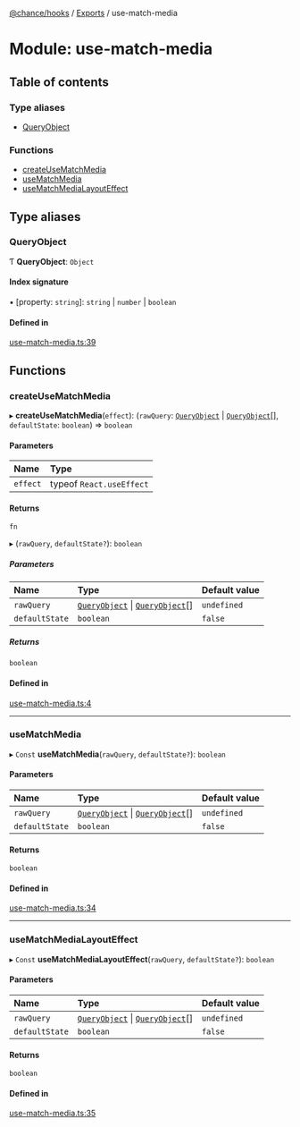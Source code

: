 [@chance/hooks](../README.md) / [Exports](../modules.md) / use-match-media

# Module: use-match-media

## Table of contents

### Type aliases

- [QueryObject](use_match_media.md#queryobject)

### Functions

- [createUseMatchMedia](use_match_media.md#createusematchmedia)
- [useMatchMedia](use_match_media.md#usematchmedia)
- [useMatchMediaLayoutEffect](use_match_media.md#usematchmedialayouteffect)

## Type aliases

### QueryObject

Ƭ **QueryObject**: `Object`

#### Index signature

▪ [property: `string`]: `string` \| `number` \| `boolean`

#### Defined in

[use-match-media.ts:39](https://github.com/chaance/hooks/blob/e2a7532/src/use-match-media.ts#L39)

## Functions

### createUseMatchMedia

▸ **createUseMatchMedia**(`effect`): (`rawQuery`: [`QueryObject`](use_match_media.md#queryobject) \| [`QueryObject`](use_match_media.md#queryobject)[], `defaultState`: `boolean`) => `boolean`

#### Parameters

| Name | Type |
| :------ | :------ |
| `effect` | typeof `React.useEffect` |

#### Returns

`fn`

▸ (`rawQuery`, `defaultState?`): `boolean`

##### Parameters

| Name | Type | Default value |
| :------ | :------ | :------ |
| `rawQuery` | [`QueryObject`](use_match_media.md#queryobject) \| [`QueryObject`](use_match_media.md#queryobject)[] | `undefined` |
| `defaultState` | `boolean` | `false` |

##### Returns

`boolean`

#### Defined in

[use-match-media.ts:4](https://github.com/chaance/hooks/blob/e2a7532/src/use-match-media.ts#L4)

___

### useMatchMedia

▸ `Const` **useMatchMedia**(`rawQuery`, `defaultState?`): `boolean`

#### Parameters

| Name | Type | Default value |
| :------ | :------ | :------ |
| `rawQuery` | [`QueryObject`](use_match_media.md#queryobject) \| [`QueryObject`](use_match_media.md#queryobject)[] | `undefined` |
| `defaultState` | `boolean` | `false` |

#### Returns

`boolean`

#### Defined in

[use-match-media.ts:34](https://github.com/chaance/hooks/blob/e2a7532/src/use-match-media.ts#L34)

___

### useMatchMediaLayoutEffect

▸ `Const` **useMatchMediaLayoutEffect**(`rawQuery`, `defaultState?`): `boolean`

#### Parameters

| Name | Type | Default value |
| :------ | :------ | :------ |
| `rawQuery` | [`QueryObject`](use_match_media.md#queryobject) \| [`QueryObject`](use_match_media.md#queryobject)[] | `undefined` |
| `defaultState` | `boolean` | `false` |

#### Returns

`boolean`

#### Defined in

[use-match-media.ts:35](https://github.com/chaance/hooks/blob/e2a7532/src/use-match-media.ts#L35)
